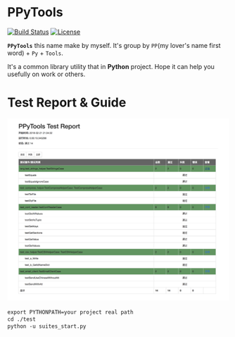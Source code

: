 # PPyTools

[![Build Status](https://api.travis-ci.org/elkan1788/ppytools.svg?branch=master)](https://travis-ci.org/elkan1788/ppytools)
[![License](https://img.shields.io/badge/license-Apache%202-4EB1BA.svg)](https://www.apache.org/licenses/LICENSE-2.0.html)

**`PPyTools`** this name make by myself. It's group by `PP`(my lover's name first word) + `Py` + `Tools`.  

It's a common library utility that in **Python** project. Hope it can help you usefully on work or others.
 
 
# Test Report & Guide
![PPyTools Rest Report](test/reports/ppytools_test_report.png)

```shell
export PYTHONPATH=your project real path
cd ./test
python -u suites_start.py
```

